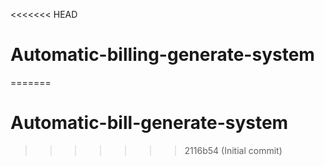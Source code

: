 <<<<<<< HEAD
# Automatic-billing-generate-system
=======
# Automatic-bill-generate-system
>>>>>>> 2116b54 (Initial commit)
